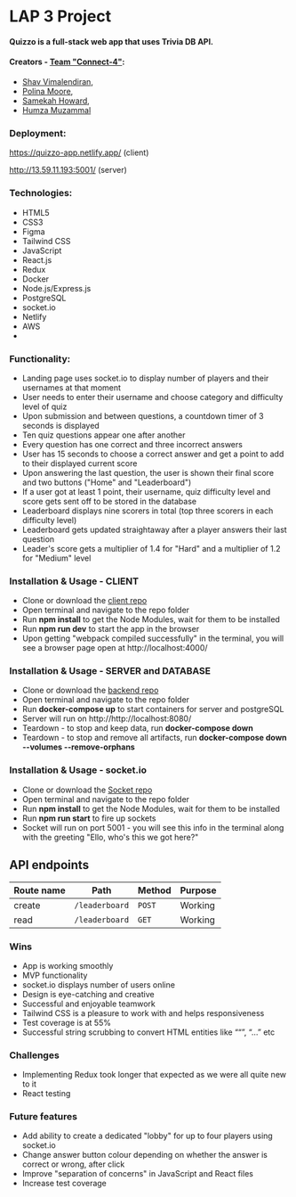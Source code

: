 # LAP 3 Project

#### Quizzo is a full-stack web app that uses Trivia DB API.

#### Creators - [Team "Connect-4"](https://github.com/Team-Connect-4):
- [Shav Vimalendiran](https://github.com/Shavvimal),
- [Polina Moore](https://github.com/Poligera),
- [Samekah Howard](https://github.com/Samekah),
- [Humza Muzammal](https://github.com/humza1997)


### Deployment:

https://quizzo-app.netlify.app/ (client)

http://13.59.11.193:5001/ (server)


### Technologies:

- HTML5
- CSS3
- Figma
- Tailwind CSS
- JavaScript
- React.js
- Redux
- Docker
- Node.js/Express.js
- PostgreSQL
- socket.io
- Netlify
- AWS
- 

### Functionality:

- Landing page uses socket.io to display number of players and their usernames at that moment
- User needs to enter their username and choose category and difficulty level of quiz
- Upon submission and between questions, a countdown timer of 3 seconds is displayed
- Ten quiz questions appear one after another
- Every question has one correct and three incorrect answers
- User has 15 seconds to choose a correct answer and get a point to add to their displayed current score
- Upon answering the last question, the user is shown their final score and two buttons ("Home" and "Leaderboard")
- If a user got at least 1 point, their username, quiz difficulty level and score gets sent off to be stored in the database
- Leaderboard displays nine scorers in total (top three scorers in each difficulty level)
- Leaderboard gets updated straightaway after a player answers their last question
- Leader's score gets a multiplier of 1.4 for "Hard" and a multiplier of 1.2 for "Medium" level


### Installation & Usage - CLIENT

- Clone or download the [client repo](https://github.com/Team-Connect-4/client)
- Open terminal and navigate to the repo folder
- Run **npm install** to get the Node Modules, wait for them to be installed
- Run **npm run dev** to start the app in the browser
- Upon getting "webpack compiled successfully" in the terminal, you will see a browser page open at http://localhost:4000/


### Installation & Usage - SERVER and DATABASE

- Clone or download the [backend repo](https://github.com/Team-Connect-4/LAP3_Backend)
- Open terminal and navigate to the repo folder
- Run **docker-compose up** to start containers for server and postgreSQL
- Server will run on http://http://localhost:8080/
- Teardown - to stop and keep data, run **docker-compose down**
- Teardown - to stop and remove all artifacts, run **docker-compose down --volumes --remove-orphans**


### Installation & Usage - socket.io

- Clone or download the [Socket repo](https://github.com/Team-Connect-4/Socket)
- Open terminal and navigate to the repo folder
- Run **npm install** to get the Node Modules, wait for them to be installed
- Run **npm run start** to fire up sockets
- Socket will run on port 5001 - you will see this info in the terminal along with the greeting "Ello, who's this we got here?"


## API endpoints

| Route name | Path                                   | Method        | Purpose |
| ---------- | ---------------------------------------| ------------- | ------- |
| create     | `/leaderboard`                         | `POST`        | Working |
| read       | `/leaderboard`                         | `GET`         | Working |


### Wins

- App is working smoothly
- MVP functionality
- socket.io displays number of users online
- Design is eye-catching and creative
- Successful and enjoyable teamwork
- Tailwind CSS is a pleasure to work with and helps responsiveness
- Test coverage is at 55%
- Successful string scrubbing to convert HTML entities like “&ldquo;”, “&hellip;” etc


### Challenges

- Implementing Redux took longer that expected as we were all quite new to it
- React testing


### Future features

- Add ability to create a dedicated "lobby" for up to four players using socket.io
- Change answer button colour depending on whether the answer is correct or wrong, after click
- Improve "separation of concerns" in JavaScript and React files
- Increase test coverage
